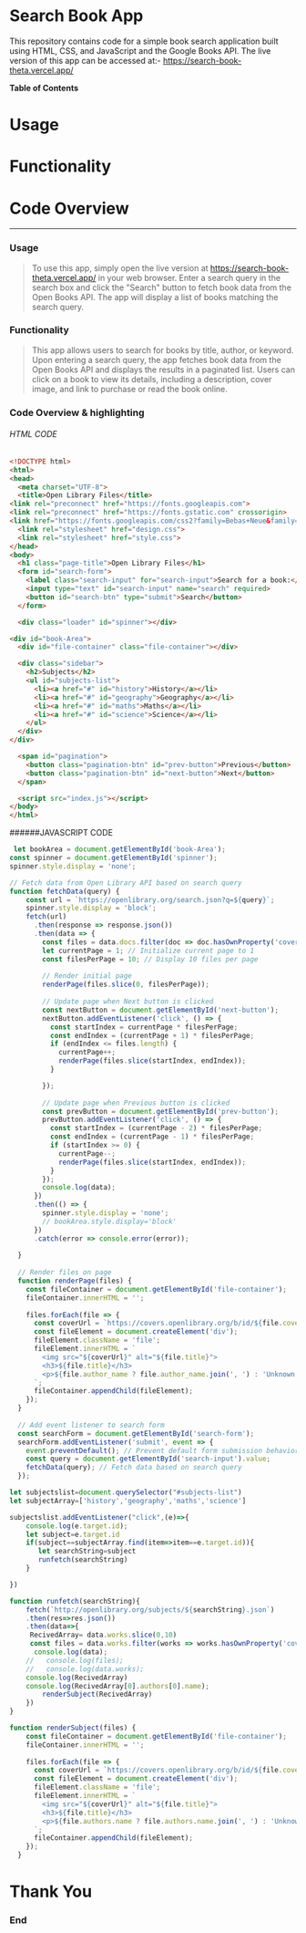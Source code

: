 # Search Book App

This repository contains code for a simple book search application built using HTML, CSS, and JavaScript and the Google Books API. The live version of this app can be accessed at:- https://search-book-theta.vercel.app/



**Table of Contents**


# Usage
# Functionality
# Code Overview


----


### Usage

> To use this app, simply open the live version at  https://search-book-theta.vercel.app/ in your web browser. Enter a search query in the search box and click the "Search" button to fetch book data from the Open Books API. The app will display a list of books matching the search query.
                    

### Functionality

> This app allows users to search for books by title, author, or keyword. Upon entering a search query, the app fetches book data from the Open Books API and displays the results in a paginated list. Users can click on a book to view its details, including a description, cover image, and link to purchase or read the book online.



### Code Overview & highlighting
###### HTML CODE
```html
<!DOCTYPE html>
<html>
<head>
  <meta charset="UTF-8">
  <title>Open Library Files</title>
<link rel="preconnect" href="https://fonts.googleapis.com">
<link rel="preconnect" href="https://fonts.gstatic.com" crossorigin>
<link href="https://fonts.googleapis.com/css2?family=Bebas+Neue&family=Inter:wght@400;600;700&family=Rubik:ital,wght@0,300;0,400;0,500;0,600;0,700;0,800;0,900;1,300;1,400;1,500;1,600;1,700;1,800;1,900&display=swap" rel="stylesheet">
  <link rel="stylesheet" href="design.css">
  <link rel="stylesheet" href="style.css">
</head>
<body>
  <h1 class="page-title">Open Library Files</h1>
  <form id="search-form">
    <label class="search-input" for="search-input">Search for a book:</label>
    <input type="text" id="search-input" name="search" required>
    <button id="search-btn" type="submit">Search</button>
  </form>

  <div class="loader" id="spinner"></div>

<div id="book-Area">
  <div id="file-container" class="file-container"></div>

  <div class="sidebar">
    <h2>Subjects</h2>
    <ul id="subjects-list">
      <li><a href="#" id="history">History</a></li>
      <li><a href="#" id="geography">Geography</a></li>
      <li><a href="#" id="maths">Maths</a></li>
      <li><a href="#" id="science">Science</a></li>
    </ul>
  </div>
</div>

  <span id="pagination">
    <button class="pagination-btn" id="prev-button">Previous</button>
    <button class="pagination-btn" id="next-button">Next</button>
  </span>

  <script src="index.js"></script>
</body>
</html>
```
######JAVASCRIPT CODE
```javascript
 let bookArea = document.getElementById('book-Area');
const spinner = document.getElementById('spinner');
spinner.style.display = 'none';

// Fetch data from Open Library API based on search query
function fetchData(query) {
    const url = `https://openlibrary.org/search.json?q=${query}`;
    spinner.style.display = 'block';
    fetch(url)
      .then(response => response.json())
      .then(data => {
        const files = data.docs.filter(doc => doc.hasOwnProperty('cover_i')); // Filter out files without cover images
        let currentPage = 1; // Initialize current page to 1
        const filesPerPage = 10; // Display 10 files per page
  
        // Render initial page
        renderPage(files.slice(0, filesPerPage));
  
        // Update page when Next button is clicked
        const nextButton = document.getElementById('next-button');
        nextButton.addEventListener('click', () => {
          const startIndex = currentPage * filesPerPage;
          const endIndex = (currentPage + 1) * filesPerPage;
          if (endIndex <= files.length) {
            currentPage++;
            renderPage(files.slice(startIndex, endIndex));
          }

        });
  
        // Update page when Previous button is clicked
        const prevButton = document.getElementById('prev-button');
        prevButton.addEventListener('click', () => {
          const startIndex = (currentPage - 2) * filesPerPage;
          const endIndex = (currentPage - 1) * filesPerPage;
          if (startIndex >= 0) {
            currentPage--;
            renderPage(files.slice(startIndex, endIndex));
          }
        });
        console.log(data);
      })
      .then(() => {
        spinner.style.display = 'none';
        // bookArea.style.display='block'
      })
      .catch(error => console.error(error));
  
  }
  
  // Render files on page
  function renderPage(files) {
    const fileContainer = document.getElementById('file-container');
    fileContainer.innerHTML = '';
  
    files.forEach(file => {
      const coverUrl = `https://covers.openlibrary.org/b/id/${file.cover_i}-M.jpg`;
      const fileElement = document.createElement('div');
      fileElement.className = 'file';
      fileElement.innerHTML = `
        <img src="${coverUrl}" alt="${file.title}">
        <h3>${file.title}</h3>
        <p>${file.author_name ? file.author_name.join(', ') : 'Unknown Author'}</p>
      `;
      fileContainer.appendChild(fileElement);
    });
  }
  
  // Add event listener to search form
  const searchForm = document.getElementById('search-form');
  searchForm.addEventListener('submit', event => {
    event.preventDefault(); // Prevent default form submission behavior
    const query = document.getElementById('search-input').value;
    fetchData(query); // Fetch data based on search query
  });

let subjectslist=document.querySelector("#subjects-list")
let subjectArray=['history','geography','maths','science']

subjectslist.addEventListener("click",(e)=>{
    console.log(e.target.id);
    let subject=e.target.id
    if(subject==subjectArray.find(item=>item==e.target.id)){
       let searchString=subject
       runfetch(searchString)
    }

})

function runfetch(searchString){
    fetch(`http://openlibrary.org/subjects/${searchString}.json`)
    .then(res=>res.json())
    .then(data=>{
     RecivedArray= data.works.slice(0,10)
     const files = data.works.filter(works => works.hasOwnProperty('cover_i'));
      console.log(data);
    //   console.log(files);
    //   console.log(data.works);
    console.log(RecivedArray)
    console.log(RecivedArray[0].authors[0].name);
        renderSubject(RecivedArray)
    })
}

function renderSubject(files) {
    const fileContainer = document.getElementById('file-container');
    fileContainer.innerHTML = '';
  
    files.forEach(file => {
      const coverUrl = `https://covers.openlibrary.org/b/id/${file.cover_id}-M.jpg`;
      const fileElement = document.createElement('div');
      fileElement.className = 'file';
      fileElement.innerHTML = `
        <img src="${coverUrl}" alt="${file.title}">
        <h3>${file.title}</h3>
        <p>${file.authors.name ? file.authors.name.join(', ') : 'Unknown Author'}</p>
      `;
      fileContainer.appendChild(fileElement);
    });
  }
```

# Thank You
### End
